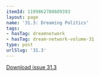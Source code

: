 ```yaml
---
itemId: 1199862780609393
layout: page
name: '31.3: Dreaming Politics'
tags:
- hasTag: dreamnetwork
- hasTag: dream-network-volume-31
type: post
urlSlug: '31.3'
---
```

<a href="files/pdfs/Volume_31/31.3_politics.pdf" download="">Download issue 31.3</a>